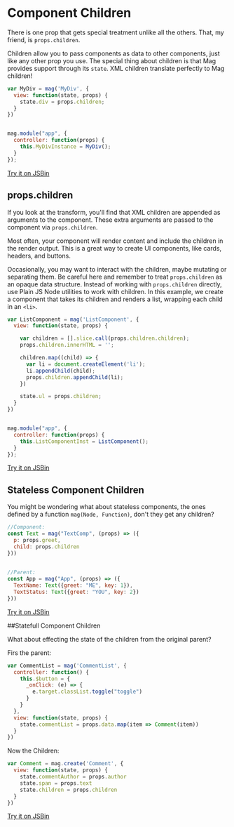 # Component Children

There is one prop that gets special treatment unlike all the others. That, my friend, is `props.children`.

Children allow you to pass components as data to other components, just like any other prop you use. 
The special thing about children is that Mag provides support through its `state`.
XML children translate perfectly to Mag children!

```js
var MyDiv = mag('MyDiv', {
  view: function(state, props) {
    state.div = props.children;
  }
})


mag.module("app", {
  controller: function(props) {
    this.MyDivInstance = MyDiv();
  }
});
```

[Try it on JSBin](http://jsbin.com/nuyubevuwi/edit?js,output)

## props.children

If you look at the transform, you'll find that XML children are appended as arguments to the component. 
These extra arguments are passed to the component via `props.children`.

Most often, your component will render content and include the children in the render output. 
This is a great way to create UI components, like cards, headers, and buttons.

Occasionally, you may want to interact with the children, maybe mutating or separating them. 
Be careful here and remember to treat `props.children` as an opaque data structure. 
Instead of working with `props.children` directly, use Plain JS Node utilities to work with children. 
In this example, we create a component that takes its children and renders a list, wrapping each child in an `<li>`.

```js
var ListComponent = mag('ListComponent', {
  view: function(state, props) {

    var children = [].slice.call(props.children.children);
    props.children.innerHTML = '';

    children.map((child) => {
      var li = document.createElement('li');
      li.appendChild(child);
      props.children.appendChild(li);
    })

    state.ul = props.children;
  }
})


mag.module("app", {
  controller: function(props) {
    this.ListComponentInst = ListComponent();
  }
});
```

[Try it on JSBin](http://jsbin.com/powinofune/edit?js,output)

## Stateless Component Children

You might be wondering what about stateless components, the ones defined by a function `mag(Node, Function)`, don't they get any children?

```js
//Component:
const Text = mag("TextComp", (props) => ({
  p: props.greet,
  child: props.children
}))
   

//Parent:
const App = mag("App", (props) => ({
  TextName: Text({greet: "ME", key: 1}),
  TextStatus: Text({greet: "YOU", key: 2})
}))
```

[Try it on JSBin](http://jsbin.com/dekicebiwo/edit?html,js,output)

##Statefull Component Children

What about effecting the state of the children from the original parent?

Firs the parent:

```js
var CommentList = mag('CommentList', {
  controller: function() {
    this.$button = {
      _onClick: (e) => {
        e.target.classList.toggle("toggle")
      }
    }
  },
  view: function(state, props) {
    state.commentList = props.data.map(item => Comment(item))
  }
})
```

Now the Children:

```js
var Comment = mag.create('Comment', {
  view: function(state, props) {
    state.commentAuthor = props.author
    state.span = props.text
    state.children = props.children
  }
})
```

[Try it on JSBin](http://jsbin.com/kamabumevo/edit?js,output)
